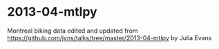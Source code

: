 # 2013-04-mtlpy
Montreal biking data edited and updated from https://github.com/jvns/talks/tree/master/2013-04-mtlpy by Julia Evans

